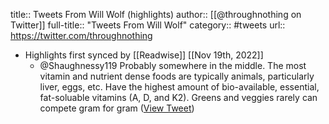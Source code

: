 title:: Tweets From Will Wolf (highlights)
author:: [[@throughnothing on Twitter]]
full-title:: "Tweets From Will Wolf"
category:: #tweets
url:: https://twitter.com/throughnothing

- Highlights first synced by [[Readwise]] [[Nov 19th, 2022]]
	- @Shaughnessy119 Probably somewhere in the middle. The most vitamin and nutrient dense foods are typically animals, particularly liver, eggs, etc. Have the highest amount of bio-available, essential, fat-soluable vitamins (A, D, and K2). Greens and veggies rarely can compete gram for gram ([View Tweet](https://twitter.com/throughnothing/status/1416898125973925896))